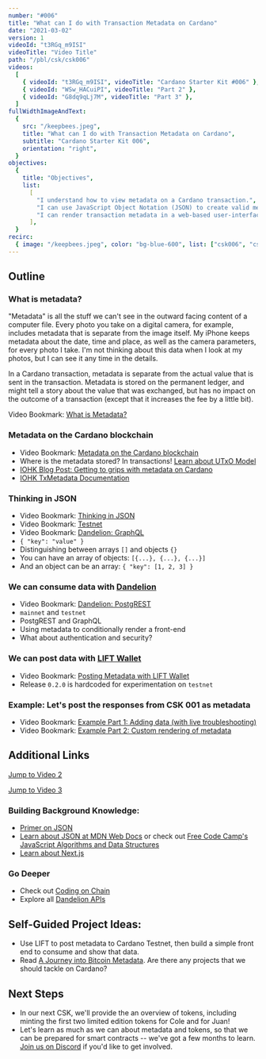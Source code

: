 ```yaml
---
number: "#006"
title: "What can I do with Transaction Metadata on Cardano"
date: "2021-03-02"
version: 1
videoId: "t3RGq_m9ISI"
videoTitle: "Video Title"
path: "/pbl/csk/csk006"
videos:
  [
    { videoId: "t3RGq_m9ISI", videoTitle: "Cardano Starter Kit #006" },
    { videoId: "WSw_HACuiPI", videoTitle: "Part 2" },
    { videoId: "G8dq9qLj7M", videoTitle: "Part 3" },
  ]
fullWidthImageAndText:
  {
    src: "/keepbees.jpeg",
    title: "What can I do with Transaction Metadata on Cardano",
    subtitle: "Cardano Starter Kit 006",
    orientation: "right",
  }
objectives:
  {
    title: "Objectives",
    list:
      [
        "I understand how to view metadata on a Cardano transaction.",
        "I can use JavaScript Object Notation (JSON) to create valid metadata.",
        "I can render transaction metadata in a web-based user-interface.",
      ],
  }
recirc:
  { image: "/keepbees.jpeg", color: "bg-blue-600", list: ["csk006", "csk002"] }
---
```


## Outline

### What is metadata?

"Metadata" is all the stuff we can't see in the outward facing content of a computer file. Every photo you take on a digital camera, for example, includes metadata that is separate from the image itself. My iPhone keeps metadata about the date, time and place, as well as the camera parameters, for every photo I take. I'm not thinking about this data when I look at my photos, but I can see it any time in the details.

In a Cardano transaction, metadata is separate from the actual value that is sent in the transaction. Metadata is stored on the permanent ledger, and might tell a story about the value that was exchanged, but has no impact on the outcome of a transaction (except that it increases the fee by a little bit).

Video Bookmark: [What is Metadata?](https://youtu.be/t3RGq_m9ISI?t=232)

### Metadata on the Cardano blockchain

- Video Bookmark: [Metadata on the Cardano blockchain](https://youtu.be/t3RGq_m9ISI?t=420)
- Where is the metadata stored? In transactions! [Learn about UTxO Model](https://docs.cardano.org/projects/adrestia/en/latest/key-concepts/utxo.html)
- [IOHK Blog Post: Getting to grips with metadata on Cardano](https://iohk.io/en/blog/posts/2020/11/03/getting-to-grips-with-metadata-on-cardano/)
- [IOHK TxMetadata Documentation](https://github.com/input-output-hk/cardano-wallet/wiki/TxMetadata)

### Thinking in JSON

- Video Bookmark: [Thinking in JSON](https://youtu.be/t3RGq_m9ISI?t=567)
- Video Bookmark: [Testnet](https://youtu.be/t3RGq_m9ISI?t=1245)
- Video Bookmark: [Dandelion: GraphQL](https://youtu.be/t3RGq_m9ISI?t=1343)
- `{ "key": "value" }`
- Distinguishing between arrays `[]` and objects `{}`
- You can have an array of objects: `[{...}, {...}, {...}]`
- And an object can be an array: `{ "key": [1, 2, 3] }`

### We can consume data with [Dandelion](https://gimbalabs.com/dandelionapis)

- Video Bookmark: [Dandelion: PostgREST](https://youtu.be/t3RGq_m9ISI?t=884)
- `mainnet` and `testnet`
- PostgREST and GraphQL
- Using metadata to conditionally render a front-end
- What about authentication and security?

### We can post data with [LIFT Wallet](https://github.com/CodingOnChain/lift-wallet/releases/tag/0.2.0)

- Video Bookmark: [Posting Metadata with LIFT Wallet](https://youtu.be/t3RGq_m9ISI?t=1845)
- Release `0.2.0` is hardcoded for experimentation on `testnet`

### Example: Let's post the responses from CSK 001 as metadata

- Video Bookmark: [Example Part 1: Adding data (with live troubleshooting)](https://youtu.be/t3RGq_m9ISI?t=2005)
- Video Bookmark: [Example Part 2: Custom rendering of metadata](https://youtu.be/t3RGq_m9ISI?t=3028)

## Additional Links

[Jump to Video 2](http://localhost:3000/pbl/csk/csk006?videoId=WSw_HACuiPI)

[Jump to Video 3](http://localhost:3000/pbl/csk/csk006?videoId=G8dq9qLj7M)

### Building Background Knowledge:

- [Primer on JSON](https://learnxinyminutes.com/docs/json/)
- [Learn about JSON at MDN Web Docs](https://developer.mozilla.org/en-US/docs/Learn/JavaScript/Objects/JSON) or check out [Free Code Camp's JavaScript Algorithms and Data Structures](https://www.freecodecamp.org/learn/javascript-algorithms-and-data-structures/)
- [Learn about Next.js](https://nextjs.org/)

### Go Deeper

- Check out [Coding on Chain](https://www.youtube.com/channel/UChp9R55VgwkjMzGP9qMa66g)
- Explore all [Dandelion APIs](https://gimbalabs.com/dandelionapis)

## Self-Guided Project Ideas:

- Use LIFT to post metadata to Cardano Testnet, then build a simple front end to consume and show that data.
- Read [A Journey into Bitcoin Metadata](https://www.researchgate.net/publication/330385593_A_Journey_into_Bitcoin_Metadata). Are there any projects that we should tackle on Cardano?

## Next Steps

- In our next CSK, we'll provide the an overview of tokens, including minting the first two limited edition tokens for Cole and for Juan!
- Let's learn as much as we can about metadata and tokens, so that we can be prepared for smart contracts -- we've got a few months to learn. [Join us on Discord](https://discord.gg/NrHJjWzrv2) if you'd like to get involved.
